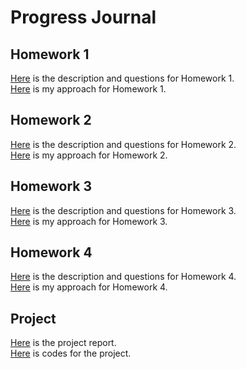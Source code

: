 # Progress Journal
## Homework 1
[Here](files/HW1.pdf) is the description and questions for Homework 1.<br>
[Here](files/HW1.html) is my approach for Homework 1.

## Homework 2
[Here](files/HW2.pdf) is the description and questions for Homework 2.<br>
[Here](files/HW2.html) is my approach for Homework 2.

## Homework 3
[Here](files/HW3.pdf) is the description and questions for Homework 3.<br>
[Here](files/HW3.html) is my approach for Homework 3.

## Homework 4
[Here](files/HW4.pdf) is the description and questions for Homework 4.<br>
[Here](files/HW4.html) is my approach for Homework 4.

## Project
[Here](files/project_report.html) is the project report.<br>
[Here](files/project_code.ipynb) is codes for the project.


